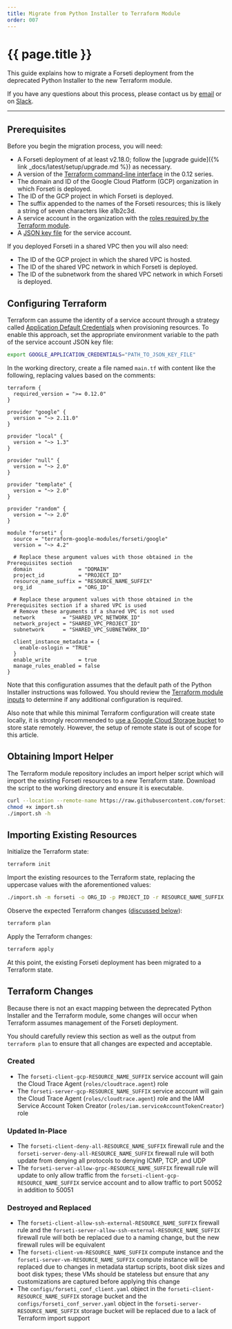 ```yaml
---
title: Migrate from Python Installer to Terraform Module
order: 007
---
```


# {{ page.title }}

This guide explains how to migrate a Forseti deployment from the
deprecated Python Installer to the new Terraform module.

If you have any
questions about this process, please contact us by
[email](mailto:discuss@forsetisecurity.org) or on
[Slack](https://forsetisecurity.slack.com/).

---

## Prerequisites

Before you begin the migration process, you will need:

- A Forseti deployment of at least v2.18.0; follow the
  [upgrade guide]({% link _docs/latest/setup/upgrade.md %}) as
  necessary.
- A version of the
  [Terraform command-line interface](https://www.terraform.io/downloads.html)
  in the 0.12 series.
- The domain and ID of the Google Cloud Platform (GCP) organization in
  which Forseti is deployed.
- The ID of the GCP project in which Forseti is deployed.
- The suffix appended to the names of the Forseti resources; this is
  likely a string of seven characters like a1b2c3d.
- A service account in the organization with the
  [roles required by the Terraform module](https://registry.terraform.io/modules/terraform-google-modules/forseti/google/4.2.0#iam-roles).
- A
  [JSON key file](https://cloud.google.com/iam/docs/creating-managing-service-account-keys#creating_service_account_keys)
  for the service account.

If you deployed Forseti in a shared VPC then you will also need:

- The ID of the GCP project in which the shared VPC is hosted.
- The ID of the shared VPC network in which Forseti is deployed.
- The ID of the subnetwork from the shared VPC network in which Forseti is deployed.

## Configuring Terraform

Terraform can assume the identity of a service account through a
strategy called
[Application Default Credentials](https://cloud.google.com/docs/authentication/production#providing_credentials_to_your_application)
when provisioning resources. To enable this approach, set the
appropriate environment variable to the path of the service account JSON
key file:

```sh
export GOOGLE_APPLICATION_CREDENTIALS="PATH_TO_JSON_KEY_FILE"
```

In the working directory, create a file named `main.tf` with content
like the following, replacing values based on the comments:

```hcl
terraform {
  required_version = ">= 0.12.0"
}

provider "google" {
  version = "~> 2.11.0"
}

provider "local" {
  version = "~> 1.3"
}

provider "null" {
  version = "~> 2.0"
}

provider "template" {
  version = "~> 2.0"
}

provider "random" {
  version = "~> 2.0"
}

module "forseti" {
  source = "terraform-google-modules/forseti/google"
  version = "~> 4.2"

  # Replace these argument values with those obtained in the Prerequisites section
  domain               = "DOMAIN"
  project_id           = "PROJECT_ID"
  resource_name_suffix = "RESOURCE_NAME_SUFFIX"
  org_id               = "ORG_ID"

  # Replace these argument values with those obtained in the Prerequisites section if a shared VPC is used
  # Remove these arguments if a shared VPC is not used
  network         = "SHARED_VPC_NETWORK_ID"
  network_project = "SHARED_VPC_PROJECT_ID"
  subnetwork      = "SHARED_VPC_SUBNETWORK_ID"

  client_instance_metadata = {
    enable-oslogin = "TRUE"
  }
  enable_write         = true
  manage_rules_enabled = false
}
```

Note that this configuration assumes that the default path of the
Python Installer instructions was followed. You should review the
[Terraform module inputs](https://registry.terraform.io/modules/terraform-google-modules/forseti/google/4.2.0?tab=inputs)
to determine if any additional configuration is required.

Also note that while this minimal Terraform configuration will create
state locally, it is strongly recommended to
[use a Google Cloud Storage bucket](https://www.terraform.io/docs/backends/types/gcs.html)
to store state remotely. However, the setup of remote state is out of
scope for this article.

## Obtaining Import Helper

The Terraform module repository includes an import helper script which
will import the existing Forseti resources to a new Terraform state.
Download the script to the working directory and ensure it is executable.

```sh
curl --location --remote-name https://raw.githubusercontent.com/forseti-security/terraform-google-forseti/master/helpers/import.sh
chmod +x import.sh
./import.sh -h
```

## Importing Existing Resources

Initialize the Terraform state:

```sh
terraform init
```

Import the existing resources to the Terraform state, replacing the
uppercase values with the aforementioned values:

```sh
./import.sh -m forseti -o ORG_ID -p PROJECT_ID -r RESOURCE_NAME_SUFFIX
```

Observe the expected Terraform changes
([discussed below](#terraform-changes)):

```sh
terraform plan
```

Apply the Terraform changes:

```sh
terraform apply
```

At this point, the existing Forseti deployment has been migrated to a
Terraform state.

## Terraform Changes

Because there is not an exact mapping between the deprecated Python
Installer and the Terraform module, some changes will occur when
Terraform assumes management of the Forseti deployment.

You should carefully review this section as well as the output from
`terraform plan` to ensure that all changes are expected and acceptable.

### Created

- The `forseti-client-gcp-RESOURCE_NAME_SUFFIX` service account will
  gain the Cloud Trace Agent (`roles/cloudtrace.agent`) role
- The `forseti-server-gcp-RESOURCE_NAME_SUFFIX` service account will
  gain the Cloud Trace Agent (`roles/cloudtrace.agent`) role and the
  IAM Service Account Token Creator (`roles/iam.serviceAccountTokenCreator`) role

### Updated In-Place

- The `forseti-client-deny-all-RESOURCE_NAME_SUFFIX` firewall rule and
  the `forseti-server-deny-all-RESOURCE_NAME_SUFFIX` firewall rule will
  both update from denying all protocols to denying ICMP, TCP, and UDP
- The `forseti-server-allow-grpc-RESOURCE_NAME_SUFFIX` firewall rule
  will update to only allow traffic from the
  `forseti-client-gcp-RESOURCE_NAME_SUFFIX` service account and to allow
  traffic to port 50052 in addition to 50051

### Destroyed and Replaced

- The `forseti-client-allow-ssh-external-RESOURCE_NAME_SUFFIX` firewall
  rule and the `forseti-server-allow-ssh-external-RESOURCE_NAME_SUFFIX`
  firewall rule will both be replaced due to a naming change, but the new firewall
  rules will be equivalent
- The `forseti-client-vm-RESOURCE_NAME_SUFFIX` compute instance and the
  `forseti-server-vm-RESOURCE_NAME_SUFFIX` compute instance will be
  replaced due to changes in metadata startup scripts, boot disk sizes
  and boot disk types; these VMs should be stateless but ensure that
  any customizations are captured before applying this change
- The `configs/forseti_conf_client.yaml` object in the
  `forseti-client-RESOURCE_NAME_SUFFIX` storage bucket and the
  `configs/forseti_conf_server.yaml` object in the
  `forseti-server-RESOURCE_NAME_SUFFIX` storage bucket will be replaced
  due to a lack of Terraform import support
